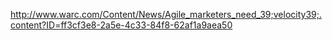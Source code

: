 http://www.warc.com/Content/News/Agile_marketers_need_39;velocity39;.content?ID=ff3cf3e8-2a5e-4c33-84f8-62af1a9aea50
